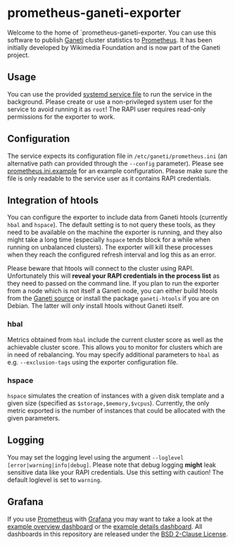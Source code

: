 # prometheus-ganeti-exporter

Welcome to the home of `prometheus-ganeti-exporter. You can use this software to publish [Ganeti](https://www.ganeti.org/) cluster statistics to [Prometheus](https://prometheus.io/). It has been initially developed by Wikimedia Foundation and is now part of the Ganeti project.

## Usage

You can use the provided [systemd service file](./prometheus-ganeti-exporter.service) to run the service in the background. Please create or use a non-privileged system user for the service to avoid running it as `root`! The RAPI user requires read-only permissions for the exporter to work.

## Configuration

The service expects its configuration file in `/etc/ganeti/prometheus.ini` (an alternative path can provided through the ``--config`` parameter). Please see [prometheus.ini.example](./prometheus.ini.example) for an example configuration. Please make sure the file is only readable to the service user as it contains RAPI credentials.

## Integration of htools

You can configure the exporter to include data from Ganeti htools (currently `hbal` and `hspace`). The default setting is to not query these tools, as they need to be available on the machine the exporter is running, and they also might take a long time (especially `hspace` tends block for a while when running on unbalanced clusters). The exporter will kill these processes when they reach the configured refresh interval and log this as an error.

Please beware that htools will connect to the cluster using RAPI. Unfortunately this will **reveal your RAPI credentials in the process list** as they need to passed on the command line. If you plan to run the exporter from a node which is not itself a Ganeti node, you can either build htools from the [Ganeti source](https://github.com/ganeti/ganeti) or install the package `ganeti-htools` if you are on Debian. The latter will *only* install htools without Ganeti itself.

### hbal

Metrics obtained from `hbal` include the current cluster score as well as the achievable cluster score. This allows you to monitor for clusters which are in need of rebalancing. You may specify additional parameters to `hbal` as e.g. `--exclusion-tags` using the exporter configuration file.

### hspace

`hspace` simulates the creation of instances with a given disk template and a given size (specified as `$storage,$memory,$vcpus`). Currently, the only metric exported is the number of instances that could be allocated with the given parameters.

## Logging

You may set the logging level using the argument `--loglevel [error|warning|info|debug]`. Please note that debug logging **might** leak sensitive data like your RAPI credentials. Use this setting with caution! The default loglevel is set to `warning`.

## Grafana

If you use [Prometheus](https://prometheus.io/) with [Grafana](https://grafana.com/) you may want to take a look at the [example overview dashboard](./example-grafana-dashboard-overview.json) or the [example details dashboard](./example-grafana-dashboard-details.json). All dashboards in this repository are released under the [BSD 2-Clause License](./LICENSE).
